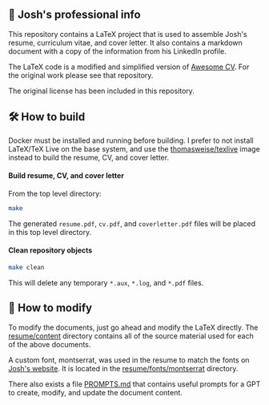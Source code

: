 ## 💼 Josh's professional info

This repository contains a LaTeX project that is used to assemble Josh's resume, curriculum vitae, and cover letter. It also contains a markdown document with a copy of the information from his LinkedIn profile.

The LaTeX code is a modified and simplified version of [Awesome CV](https://github.com/posquit0/Awesome-CV). For the original work please see that repository. 

The original license has been included in this repository.

## 🛠️ How to build

Docker must be installed and running before building. I prefer to not install LaTeX/TeX Live on the base system, and use the [thomasweise/texlive](https://github.com/thomasWeise/docker-texlive) image instead to build the resume, CV, and cover letter.

#### Build resume, CV, and cover letter

From the top level directory:

```bash
make
```

The generated `resume.pdf`, `cv.pdf`, and `coverletter.pdf` files will be placed in this top level directory.

#### Clean repository objects

```bash
make clean
```

This will delete any temporary `*.aux`, `*.log`, and `*.pdf` files.

## 📝 How to modify

To modify the documents, just go ahead and modify the LaTeX directly. The [resume/content](resume/content/) directory contains all of the source material used for each of the above documents. 

A custom font, montserrat, was used in the resume to match the fonts on [Josh's website](https://ijosh.com). It is located in the [resume/fonts/montserrat](resume/fonts/montserrat/) directory.

There also exists a file [PROMPTS.md](PROMPTS.md) that contains useful prompts for a GPT to create, modify, and update the document content.
